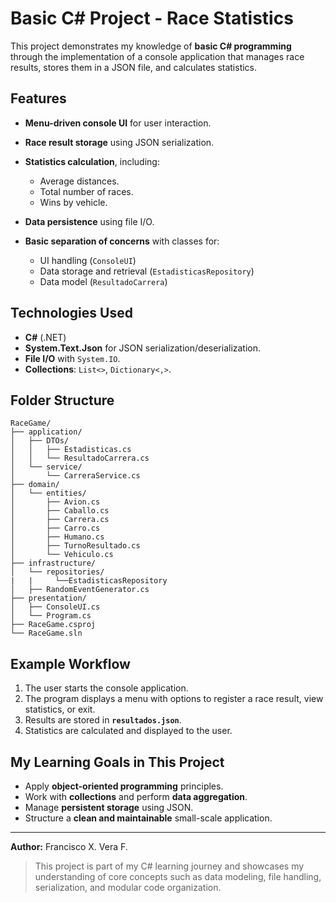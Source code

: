 # Basic C# Project - Race Statistics

This project demonstrates my knowledge of **basic C# programming** through the implementation of a console application that manages race results, stores them in a JSON file, and calculates statistics.

## Features

* **Menu-driven console UI** for user interaction.
* **Race result storage** using JSON serialization.
* **Statistics calculation**, including:

  * Average distances.
  * Total number of races.
  * Wins by vehicle.
* **Data persistence** using file I/O.
* **Basic separation of concerns** with classes for:

  * UI handling (`ConsoleUI`)
  * Data storage and retrieval (`EstadisticasRepository`)
  * Data model (`ResultadoCarrera`)

## Technologies Used

* **C#** (.NET)
* **System.Text.Json** for JSON serialization/deserialization.
* **File I/O** with `System.IO`.
* **Collections**: `List<>`, `Dictionary<,>`.

## Folder Structure

```
RaceGame/
├── application/
│   ├── DTOs/
│   │   ├── Estadisticas.cs
│   │   └── ResultadoCarrera.cs
│   └── service/
│       └── CarreraService.cs
├── domain/
│   └── entities/
│       ├── Avion.cs
│       ├── Caballo.cs
│       ├── Carrera.cs
│       ├── Carro.cs
│       ├── Humano.cs
│       ├── TurnoResultado.cs
│       └── Vehiculo.cs
├── infrastructure/
│   └── repositories/
|   |     └──EstadisticasRepository
│   ├── RandomEventGenerator.cs
├── presentation/
│   ├── ConsoleUI.cs
│   └── Program.cs
├── RaceGame.csproj
└── RaceGame.sln

```

## Example Workflow

1. The user starts the console application.
2. The program displays a menu with options to register a race result, view statistics, or exit.
3. Results are stored in **`resultados.json`**.
4. Statistics are calculated and displayed to the user.

## My Learning Goals in This Project

* Apply **object-oriented programming** principles.
* Work with **collections** and perform **data aggregation**.
* Manage **persistent storage** using JSON.
* Structure a **clean and maintainable** small-scale application.

---

**Author:** Francisco X. Vera F.

> This project is part of my C# learning journey and showcases my understanding of core concepts such as data modeling, file handling, serialization, and modular code organization.
